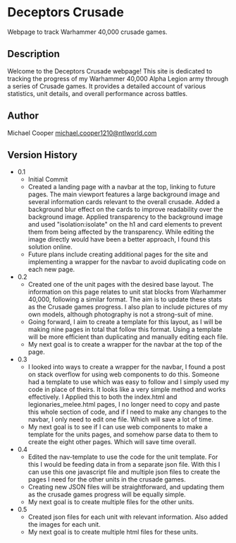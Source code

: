 # Deceptors Crusade

Webpage to track Warhammer 40,000 crusade games.

## Description

Welcome to the Deceptors Crusade webpage! This site is dedicated to tracking the progress of my Warhammer 40,000 Alpha Legion army through a series of Crusade games. It provides a detailed account of various statistics, unit details, and overall performance across battles.

## Author

Michael Cooper
michael.cooper1210@ntlworld.com

## Version History

* 0.1
    * Initial Commit
    * Created a landing page with a navbar at the top, linking to future pages. The main viewport features a large background image and several information cards relevant to the overall crusade. Added a background blur effect on the cards to improve readability over the background image. Applied transparency to the background image and used "isolation:isolate" on the h1 and card elements to prevent them from being affected by the transparency. While editing the image directly would have been a better approach, I found this solution online.
    * Future plans include creating additional pages for the site and implementing a wrapper for the navbar to avoid duplicating code on each new page.
 * 0.2
     * Created one of the unit pages with the desired base layout. The information on this page relates to unit stat blocks from Warhammer 40,000, following a similar format. The aim is to update these stats as the Crusade games progress. I also plan to include pictures of my own models, although photography is not a strong-suit of mine.
     * Going forward, I aim to create a template for this layout, as I will be making nine pages in total that follow this format. Using a template will be more efficient than duplicating and manually editing each file.
     * My next goal is to create a wrapper for the navbar at the top of the page.
* 0.3
     * I looked into ways to create a wrapper for the navbar, I found a post on stack overflow for using web components to do this. Someone had a template to use which was easy to follow and I simply used my code in place of theirs. It looks like a very simple method and works effectively. I Applied this to both the index.html and legionaries_melee.html pages, I no longer need to copy and paste this whole section of code, and if I need to make any changes to the navbar, I only need to edit one file. Which will save a lot of time.
     * My next goal is to see if I can use web components to make a template for the units pages, and somehow parse data to them to create the eight other pages. Which will save time overall. 
* 0.4
     * Edited the nav-template to use the code for the unit template. For this I would be feeding data in from a separate json file. With this I can use this one javascript file and multiple json files to create the pages I need for the other units in the crusade games. 
     * Creating new JSON files will be straightforward, and updating them as the crusade games progress will be equally simple.
     * My next goal is to create multiple files for the other units.
* 0.5
     * Created json files for each unit with relevant information. Also added the images for each unit.
     * My next goal is to create multiple html files for these units.
